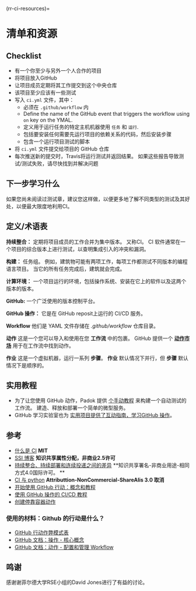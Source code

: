 (rr-ci-resources)=
# 清单和资源

## Checklist

- 有一个你至少与另外一个人合作的项目
- 将项目放入GitHub
- 让项目成员定期将其工作提交到这个中央仓库
- 该项目至少应该有一些测试
- 写入 `ci.yml` 文件，其中：
  - 必须在 `.github/workflow` 内
  - Define the name of the GitHub event that triggers the workflow using `on` key on the YMAL.
  - 定义用于运行任务的特定主机机器使用 `任务` 和 `运行`.
  - 包括要安装任何需要先运行项目的依赖关系的代码，然后安装步骤
  - 包含一个运行项目测试的脚本
- 将 `ci.yml` 文件提交给项目的 GitHub 仓库
- 每次推送新的提交时，Travis将运行测试并返回结果。 如果这些报告导致测试/测试失败，请尽快找到并解决问题

## 下一步学习什么

如果您尚未阅读过测试章，建议您这样做，以便更多地了解不同类型的测试及其好处，以便最大限度地利用CI。

## 定义/术语表

**持续整合：** 定期将项目成员的工作合并为集中版本。 又称CI。 CI 软件通常在一个项目的综合版本上进行测试，以查明集成引入的冲突和漏洞。

**构建：** 任务组。 例如，建筑物可能有两项工作，每项工作都测试不同版本的编程语言项目。 当它的所有任务完成后，建筑就会完成。

**计算环境：** 一个项目运行的环境，包括操作系统、安装在它上的软件以及这两个版本的版本。

**GitHub:** 一个广泛使用的版本控制平台。

**GitHub 操作：** 它是在 GitHub reposit上运行的 CI/CD 服务。

**Workflow** 他们是 YAML 文件存储在 _.github/workflow_ 仓库目录。

**动作** 这是一个您可以导入和使用在您 **工作流** 中的包裹。 GitHub 提供一个 **[动作市场](https://github.com/marketplace?type=actions)** 用于在工作流中找到动作。

**作业** 这是一个虚拟机器，运行一系列 **步骤**。 **作业** 默认情况下并行，但 **步骤** 默认情况下是顺序的。

## 实用教程

- 为了让您使用 GitHub 动作，Padok 提供 [个手动教程](https://github.com/padok-team/github-actions-tutorial) 来构建一个自动测试的工作流。 建造、释放和部署一个简单的微型服务。
- GitHub 学习实验室也为 [实用项目提供了互动指南，学习GitHub 操作](https://lab.github.com/githubtraining/github-actions:-continuous-integration)。

## 参考

- [什么是 CI](https://github.com/travis-ci/docs-travis-ci-com/blob/master/user/for-beginners.md) **MIT**
- [SSI 博客](https://software.ac.uk/using-continuous-integration-build-and-test-your-software?_ga=2.231776223.1391442519.1547641475-1644026160.1541158284) **知识共享属性分配，非商业2.5许可**
- [持续整合、持续部署和连续投递之间的差异](https://www.digitalocean.com/community/tutorials/an-introduction-to-continuous-integration-delivery-and-deployment) **知识共享署名-非商业用途-相同方式4.0国际许可。 **
- [CI 与 python](https://docs.python-guide.org/scenarios/ci/) **Attributtion-NonCommercial-ShareAlis 3.0 取消**
- [开始使用 GitHub 行动：概念和教程](https://www.padok.fr/en/blog/github-actions)
- [使用 GitHub 操作的 CI/CD 教程](https://dev.to/michaelcurrin/intro-tutorial-to-ci-cd-with-github-actions-2ba8)
- [创建停靠容器动作](https://docs.github.com/en/actions/creating-actions/creating-a-docker-container-action)

### 使用的材料：Github 的行动是什么？

- [GitHub 行动作弊模式表](https://resources.github.com/whitepapers/GitHub-Actions-Cheat-sheet/)
- [GitHub 文档：操作 - 核心概念](https://docs.github.com/en/actions/getting-started-with-github-actions/core-concepts-for-github-actions)
- [GitHub 文档：动作 - 配置和管理 Workflow](https://docs.github.com/en/actions/configuring-and-managing-workflows)

## 鸣谢

感谢谢菲尔德大学RSE小组的David Jones进行了有益的讨论。
